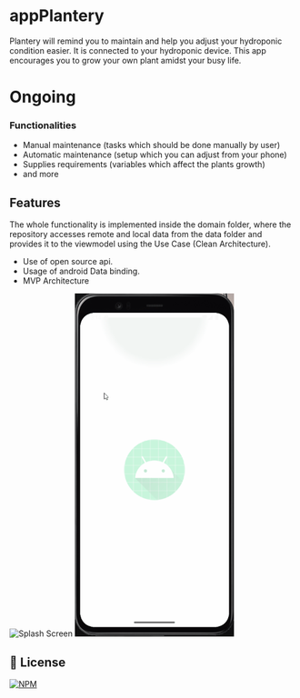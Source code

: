 # appPlantery
Plantery will remind you to maintain and help you adjust your hydroponic condition easier. It is connected to your hydroponic device. This app encourages you to grow your own plant amidst your busy life.

# Ongoing

### Functionalities
- Manual maintenance (tasks which should be done manually by user)
- Automatic maintenance (setup which you can adjust from your phone)
- Supplies requirements (variables which affect the plants growth)
- and more

## Features
The whole functionality is implemented inside the domain folder, where the repository accesses remote and local data from the data folder and provides it to the viewmodel using the Use Case (Clean Architecture).
- Use of open source api.
- Usage of android Data binding.
- MVP Architecture

<div aling="light">
  <p align="light">
    <img aling="right" alt="Splash Screen" src="./newUser.gif" width="280px" />
    <img aling="right" alt="Splash Screen" src="./loginUser.gif" width="280px" />
  </p>
</div>


## 📜 License
[![NPM](https://img.shields.io/github/license/JhonatanNeves/appCaixa)](https://github.com/JhonatanNeves/appCaixa/blob/master/LICENCE)
